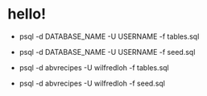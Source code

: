 # hello!

- psql -d DATABASE_NAME -U USERNAME -f tables.sql
- psql -d DATABASE_NAME -U USERNAME -f seed.sql

- psql -d abvrecipes -U wilfredloh -f tables.sql
- psql -d abvrecipes -U wilfredloh -f seed.sql
